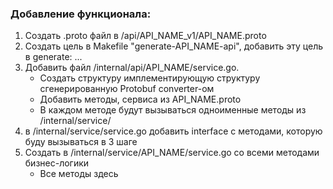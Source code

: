 ### Добавление функционала:

1. Создать .proto файл в /api/API_NAME_v1/API_NAME.proto
2. Создать цель в Makefile "generate-API_NAME-api", добавить эту цель в generate: ...
3. Добавить файл /internal/api/API_NAME/service.go.
    - Создать структуру имплементирующую структуру сгенерированную Protobuf converter-ом
    - Добавить методы, сервиса из API_NAME.proto
    - В каждом методе будут вызываться одноименные методы из /internal/service/
4. в /internal/service/service.go добавить interface с методами, которую буду вызываться в 3 шаге
5. Создать в /internal/service/API_NAME/service.go со всеми методами бизнес-логики
    - Все методы здесь
